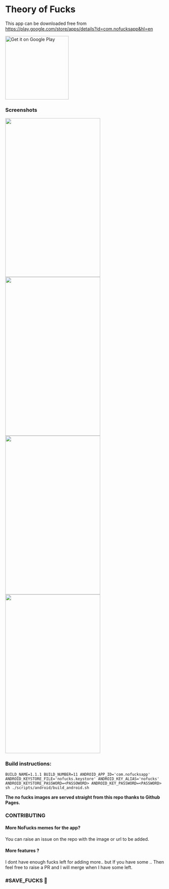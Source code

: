 # Theory of Fucks

This app can be downloaded free from  https://play.google.com/store/apps/details?id=com.nofucksapp&hl=en

<a href='https://play.google.com/store/apps/details?id=com.nofucksapp&hl=en&pcampaignid=MKT-Other-global-all-co-prtnr-py-PartBadge-Mar2515-1'><img alt='Get it on Google Play' src='https://play.google.com/intl/en_us/badges/images/generic/en_badge_web_generic.png' width=200/></a>


### Screenshots
<img src="http://master-atul.github.io/TheoryOfFApp/assets/github/intro.jpg" width="300" height="500" style="display:inline;"/>
<img src="http://master-atul.github.io/TheoryOfFApp/assets/github/3.jpg" width="300" height="500" style="display:inline;" />
<img src="http://master-atul.github.io/TheoryOfFApp/assets/github/1.jpg" width="300" height="500" style="display:inline;" />
<img src="http://master-atul.github.io/TheoryOfFApp/assets/github/2.jpg" width="300" height="500" style="display:inline;" />

### Build instructions:
```
BUILD_NAME=1.1.1 BUILD_NUMBER=11 ANDROID_APP_ID='com.nofucksapp' ANDROID_KEYSTORE_FILE='nofucks.keystore' ANDROID_KEY_ALIAS='nofucks' ANDROID_KEYSTORE_PASSWORD=<PASSOWORD> ANDROID_KEY_PASSWORD=<PASSWORD> sh ./scripts/android/build_android.sh
```

**The no fucks images are served straight from this repo thanks to Github Pages.**



### CONTRIBUTING

#### More NoFucks memes for the app?

You can raise an issue on the repo with the image or url to be added.

#### More features ?
I dont have enough fucks left for adding more.. but If you have some ..
Then feel free to raise a PR and I will merge when I have some left.


### #SAVE_FUCKS 🖕
